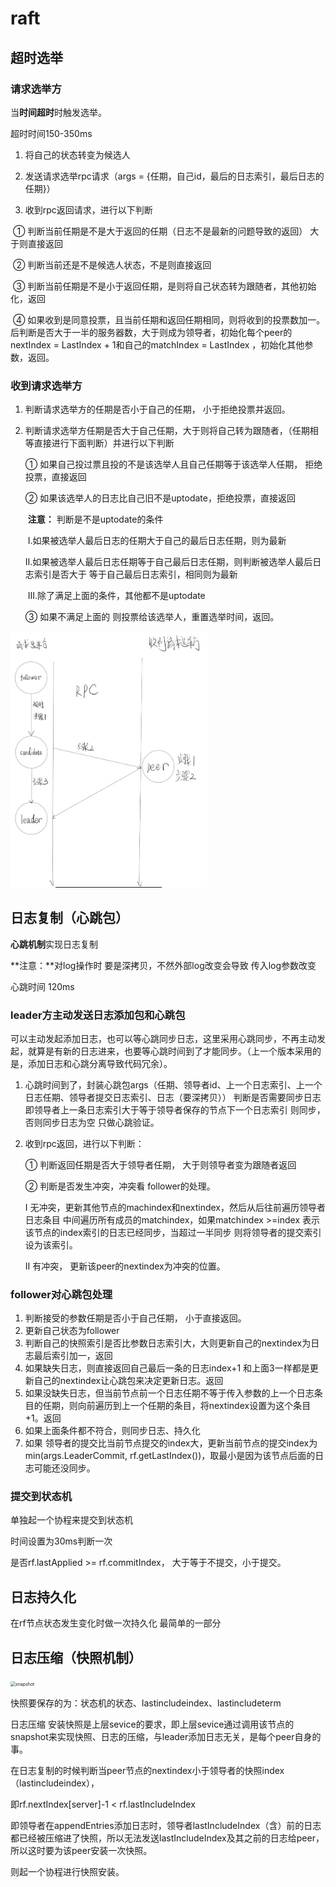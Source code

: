 # raft

## 超时选举

### **请求选举方**

当**时间超时**时触发选举。

超时时间150-350ms

1. 将自己的状态转变为候选人

2. 发送请求选举rpc请求（args = {任期，自己id，最后的日志索引，最后日志的任期}）

3. 收到rpc返回请求，进行以下判断

​    ① 判断当前任期是不是大于返回的任期（日志不是最新的问题导致的返回） 大于则直接返回

​    ② 判断当前还是不是候选人状态，不是则直接返回

​    ③ 判断当前任期是不是小于返回任期，是则将自己状态转为跟随者，其他初始化，返回

​    ④ 如果收到是同意投票，且当前任期和返回任期相同，则将收到的投票数加一。  后判断是否大于一半的服务器数，大于则成为领导者，初始化每个peer的nextIndex = LastIndex + 1和自己的matchIndex = LastIndex ，初始化其他参数，返回。



### **收到请求选举方**

1. 判断请求选举方的任期是否小于自己的任期， 小于拒绝投票并返回。

2. 判断请求选举方任期是否大于自己任期，大于则将自己转为跟随者，（任期相等直接进行下面判断）并进行以下判断

   ① 如果自己投过票且投的不是该选举人且自己任期等于该选举人任期， 拒绝投票，直接返回

   ② 如果该选举人的日志比自己旧不是uptodate，拒绝投票，直接返回

   ​	**注意：** 判断是不是uptodate的条件

   ​			Ⅰ.如果被选举人最后日志的任期大于自己的最后日志任期，则为最新

   ​			Ⅱ.如果被选举人最后日志任期等于自己最后日志任期，则判断被选举人最后日志索引是否大于			   等于自己最后日志索引，相同则为最新

   ​			Ⅲ.除了满足上面的条件，其他都不是uptodate

   ③ 如果不满足上面的 则投票给该选举人，重置选举时间，返回。

<img src=".\image\超时选举.png" alt="超时选举" style="zoom:40%;" />

## 日志复制（心跳包）

**心跳机制**实现日志复制

**注意：**对log操作时 要是深拷贝，不然外部log改变会导致 传入log参数改变

心跳时间 120ms

### leader方主动发送日志添加包和心跳包

可以主动发起添加日志，也可以等心跳同步日志，这里采用心跳同步，不再主动发起，就算是有新的日志进来，也要等心跳时间到了才能同步。（上一个版本采用的是，添加日志和心跳分离导致代码冗余）。

1. 心跳时间到了，封装心跳包args（任期、领导者id、上一个日志索引、上一个日志任期、领导者提交日志索引、日志（要深拷贝）） 判断是否需要同步日志 即领导者上一条日志索引大于等于领导者保存的节点下一个日志索引 则同步，否则同步日志为空   只做心跳验证。

2. 收到rpc返回，进行以下判断：

   ① 判断返回任期是否大于领导者任期， 大于则领导者变为跟随者返回

   ② 判断是否发生冲突，冲突看 follower的处理。

   Ⅰ 无冲突，更新其他节点的machindex和nextindex，然后从后往前遍历领导者日志条目 中间遍历所有成员的matchindex，如果matchindex >=index 表示该节点的index索引的日志已经同步，当超过一半同步 则将领导者的提交索引设为该索引。 

   Ⅱ 有冲突， 更新该peer的nextindex为冲突的位置。 

### follower对心跳包处理

1. 判断接受的参数任期是否小于自己任期， 小于直接返回。
2. 更新自己状态为follower
3. 判断自己的快照索引是否比参数日志索引大，大则更新自己的nextindex为日志最后索引加一，返回
4. 如果缺失日志，则直接返回自己最后一条的日志index+1   和上面3一样都是更新自己的nextindex让心跳包来决定更新日志。返回
5. 如果没缺失日志，但当前节点前一个日志任期不等于传入参数的上一个日志条目的任期，则向前遍历到上一个任期的条目，将nextindex设置为这个条目+1。返回
6. 如果上面条件都不符合，则同步日志、持久化
7. 如果 领导者的提交比当前节点提交的index大，更新当前节点的提交index为min(args.LeaderCommit, rf.getLastIndex())，取最小是因为该节点后面的日志可能还没同步。



### 提交到状态机

单独起一个协程来提交到状态机

时间设置为30ms判断一次

是否rf.lastApplied >= rf.commitIndex，  大于等于不提交，小于提交。





## 日志持久化

在rf节点状态发生变化时做一次持久化   最简单的一部分



## 日志压缩（快照机制）

<img src="C:\Users\34279\Desktop\6.824\6.824\src\image\snapshot.png" alt="snapshot" style="zoom:50%;" />

快照要保存的为：状态机的状态、lastincludeindex、lastincludeterm



日志压缩 安装快照是上层sevice的要求，即上层sevice通过调用该节点的snapshot来实现快照、日志的压缩，与leader添加日志无关，是每个peer自身的事。



在日志复制的时候判断当peer节点的nextindex小于领导者的快照index（lastincludeindex），

即rf.nextIndex[server]-1 < rf.lastIncludeIndex 

即领导者在appendEntries添加日志时，领导者lastIncludeIndex（含）前的日志都已经被压缩进了快照，所以无法发送lastIncludeIndex及其之前的日志给peer，所以这时要为该peer安装一次快照。

则起一个协程进行快照安装。